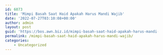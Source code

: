 ```yaml
---
id: 6073
title: 'Mimpi Basah Saat Haid Apakah Harus Mandi Wajib'
date: '2022-07-27T03:10:08+00:00'
author: admin
layout: post
guid: 'https://bos.awn.biz.id/mimpi-basah-saat-haid-apakah-harus-mandi-wajib/'
permalink: /mimpi-basah-saat-haid-apakah-harus-mandi-wajib/
categories:
    - Uncategorized
---
```


